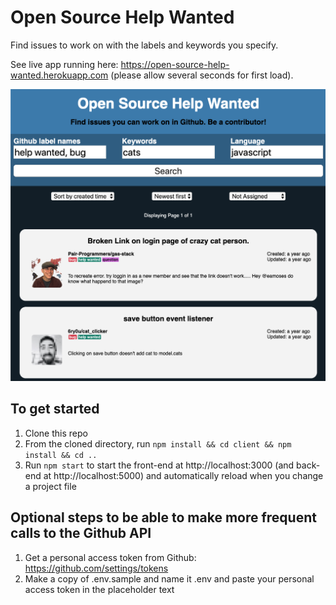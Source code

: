 # Open Source Help Wanted

Find issues to work on with the labels and keywords you specify.

See live app running here: https://open-source-help-wanted.herokuapp.com (please allow several seconds for first load).

![Screenshot](screenshot.png)

## To get started

1. Clone this repo
1. From the cloned directory, run `npm install && cd client && npm install && cd ..`
1. Run `npm start` to start the front-end at http://localhost:3000 (and back-end at http://localhost:5000) and automatically reload when you change a project file

## Optional steps to be able to make more frequent calls to the Github API

1. Get a personal access token from Github: https://github.com/settings/tokens
1. Make a copy of .env.sample and name it .env and paste your personal access token in the placeholder text

